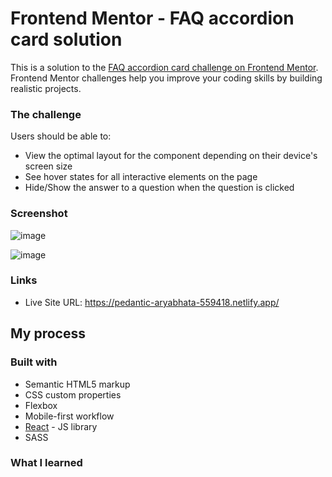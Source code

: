 # Frontend Mentor - FAQ accordion card solution

This is a solution to the [FAQ accordion card challenge on Frontend Mentor](https://www.frontendmentor.io/challenges/faq-accordion-card-XlyjD0Oam). Frontend Mentor challenges help you improve your coding skills by building realistic projects. 

### The challenge

Users should be able to:

- View the optimal layout for the component depending on their device's screen size
- See hover states for all interactive elements on the page
- Hide/Show the answer to a question when the question is clicked

### Screenshot

![image](https://user-images.githubusercontent.com/44249712/130335250-9c755b34-ace0-47c0-9cdc-64d6a9ce9ad8.png)

![image](https://user-images.githubusercontent.com/44249712/130335268-eebb4278-f0ea-4e84-87b8-cc8cd852411e.png)


### Links
- Live Site URL: https://pedantic-aryabhata-559418.netlify.app/

## My process

### Built with

- Semantic HTML5 markup
- CSS custom properties
- Flexbox
- Mobile-first workflow
- [React](https://reactjs.org/) - JS library
- SASS


### What I learned

